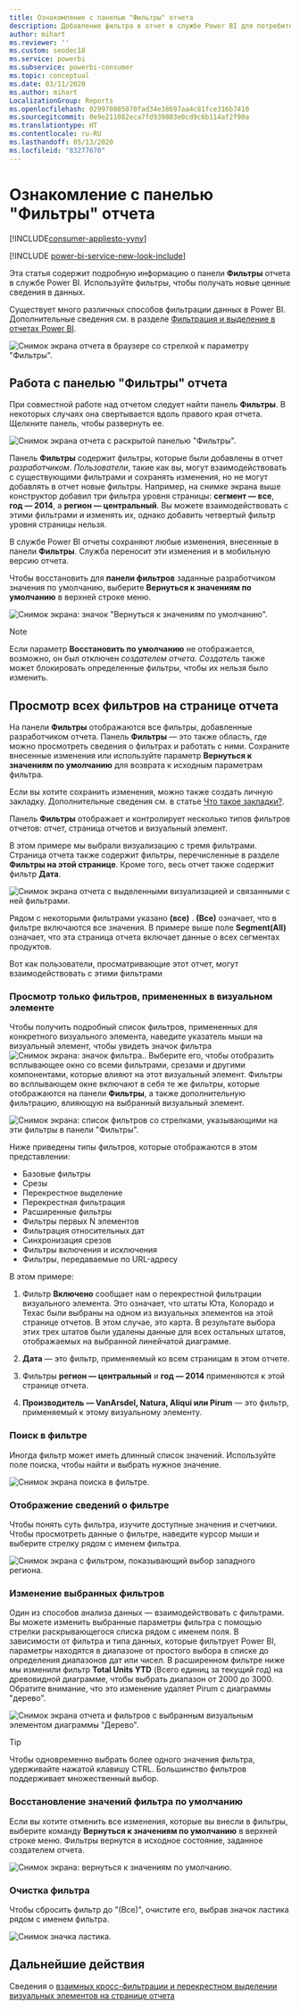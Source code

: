 ```yaml
---
title: Ознакомление с панелью "Фильтры" отчета
description: Добавление фильтра в отчет в службе Power BI для потребителей
author: mihart
ms.reviewer: ''
ms.custom: seodec18
ms.service: powerbi
ms.subservice: powerbi-consumer
ms.topic: conceptual
ms.date: 03/11/2020
ms.author: mihart
LocalizationGroup: Reports
ms.openlocfilehash: 029970885070fad34e38697aa4c81fce316b7410
ms.sourcegitcommit: 0e9e211082eca7fd939803e0cd9c6b114af2f90a
ms.translationtype: HT
ms.contentlocale: ru-RU
ms.lasthandoff: 05/13/2020
ms.locfileid: "83277670"
---
```

# <a name="take-a-tour-of-the-report-filters-pane"></a>Ознакомление с панелью "Фильтры" отчета

[!INCLUDE[consumer-appliesto-yyny](../includes/consumer-appliesto-yyny.md)]

[!INCLUDE [power-bi-service-new-look-include](../includes/power-bi-service-new-look-include.md)]

Эта статья содержит подробную информацию о панели **Фильтры** отчета в службе Power BI. Используйте фильтры, чтобы получать новые ценные сведения в данных.

Существует много различных способов фильтрации данных в Power BI. Дополнительные сведения см. в разделе [Фильтрация и выделение в отчетах Power BI](../create-reports/power-bi-reports-filters-and-highlighting.md).

![Снимок экрана отчета в браузере со стрелкой к параметру "Фильтры".](media/end-user-report-filter/power-bi-report.png)

## <a name="working-with-the-report-filters-pane"></a>Работа с панелью "Фильтры" отчета

При совместной работе над отчетом следует найти панель **Фильтры**. В некоторых случаях она свертывается вдоль правого края отчета. Щелкните панель, чтобы развернуть ее.

![Снимок экрана отчета с раскрытой панелью "Фильтры".](media/end-user-report-filter/power-bi-expand-filter-pane.png)

Панель **Фильтры** содержит фильтры, которые были добавлены в отчет *разработчиком*. *Пользователи*, такие как вы, могут взаимодействовать с существующими фильтрами и сохранять изменения, но не могут добавлять в отчет новые фильтры. Например, на снимке экрана выше конструктор добавил три фильтра уровня страницы: **сегмент — все**, **год — 2014**, а **регион — центральный**. Вы можете взаимодействовать с этими фильтрами и изменять их, однако добавить четвертый фильтр уровня страницы нельзя.

В службе Power BI отчеты сохраняют любые изменения, внесенные в панели **Фильтры**. Служба переносит эти изменения и в мобильную версию отчета. 

Чтобы восстановить для **панели фильтров** заданные разработчиком значения по умолчанию, выберите **Вернуться к значениям по умолчанию** в верхней строке меню.

![Снимок экрана: значок "Вернуться к значениям по умолчанию".](media/end-user-report-filter/power-bi-reset-icon.png) 

> [!NOTE]
> Если параметр **Восстановить по умолчанию** не отображается, возможно, он был отключен *создателем отчета*. *Создатель* также может блокировать определенные фильтры, чтобы их нельзя было изменить.

## <a name="view-all-the-filters-for-a-report-page"></a>Просмотр всех фильтров на странице отчета

На панели **Фильтры** отображаются все фильтры, добавленные разработчиком отчета. Панель **Фильтры** — это также область, где можно просмотреть сведения о фильтрах и работать с ними. Сохраните внесенные изменения или используйте параметр **Вернуться к значениям по умолчанию** для возврата к исходным параметрам фильтра.

Если вы хотите сохранить изменения, можно также создать личную закладку. Дополнительные сведения см. в статье [Что такое закладки?](end-user-bookmarks.md).

Панель **Фильтры** отображает и контролирует несколько типов фильтров отчетов: отчет, страница отчетов и визуальный элемент.

В этом примере мы выбрали визуализацию с тремя фильтрами. Страница отчета также содержит фильтры, перечисленные в разделе **Фильтры на этой странице**. Кроме того, весь отчет также содержит фильтр **Дата**.

![Снимок экрана отчета с выделенными визуализацией и связанными с ней фильтрами.](media/end-user-report-filter/power-bi-filters-pane.png)

Рядом с некоторыми фильтрами указано **(все)** . **(Все)**  означает, что в фильтре включаются все значения. В примере выше поле **Segment(All)** означает, что эта страница отчета включает данные о всех сегментах продуктов. 

Вот как пользователи, просматривающие этот отчет, могут взаимодействовать с этими фильтрами

### <a name="view-only-those-filters-applied-to-a-visual"></a>Просмотр только фильтров, примененных в визуальном элементе

Чтобы получить подробный список фильтров, примененных для конкретного визуального элемента, наведите указатель мыши на визуальный элемент, чтобы увидеть значок фильтра ![Снимок экрана: значок фильтра.](media/end-user-report-filter/power-bi-filter-icon.png). Выберите его, чтобы отобразить всплывающее окно со всеми фильтрами, срезами и другими компонентами, которые влияют на этот визуальный элемент. Фильтры во всплывающем окне включают в себя те же фильтры, которые отображаются на панели **Фильтры**, а также дополнительную фильтрацию, влияющую на выбранный визуальный элемент.

![Снимок экрана: список фильтров со стрелками, указывающими на эти фильтры в панели "Фильтры".](media/end-user-report-filter/power-bi-hover-filters.png)

Ниже приведены типы фильтров, которые отображаются в этом представлении:

- Базовые фильтры
- Срезы
- Перекрестное выделение
- Перекрестная фильтрация
- Расширенные фильтры
- Фильтры первых N элементов
- Фильтрация относительных дат
- Синхронизация срезов
- Фильтры включения и исключения
- Фильтры, передаваемые по URL-адресу

В этом примере:
1. Фильтр **Включено** сообщает нам о перекрестной фильтрации визуального элемента. Это означает, что штаты Юта, Колорадо и Техас были выбраны на одном из визуальных элементов на этой странице отчетов. В этом случае, это карта. В результате выбора этих трех штатов были удалены данные для всех остальных штатов, отображаемых на выбранной линейчатой диаграмме.  

1. **Дата** — это фильтр, применяемый ко всем страницам в этом отчете.

1. Фильтры **регион — центральный** и **год — 2014** применяются к этой странице отчета.

4. **Производитель — VanArsdel, Natura, Aliqui или Pirum** — это фильтр, применяемый к этому визуальному элементу.


### <a name="search-in-a-filter"></a>Поиск в фильтре

Иногда фильтр может иметь длинный список значений. Используйте поле поиска, чтобы найти и выбрать нужное значение.

![Снимок экрана поиска в фильтре.](media/end-user-report-filter/power-bi-search.png)

### <a name="display-filter-details"></a>Отображение сведений о фильтре

Чтобы понять суть фильтра, изучите доступные значения и счетчики.  Чтобы просмотреть данные о фильтре, наведите курсор мыши и выберите стрелку рядом с именем фильтра.
  
![Снимок экрана с фильтром, показывающий выбор западного региона.](media/end-user-report-filter/power-bi-filter-expand.png)

### <a name="change-filter-selections"></a>Изменение выбранных фильтров

Один из способов анализа данных — взаимодействовать с фильтрами. Вы можете изменить выбранные параметры фильтра с помощью стрелки раскрывающегося списка рядом с именем поля.  В зависимости от фильтра и типа данных, которые фильтрует Power BI, параметры находятся в диапазоне от простого выбора в списке до определения диапазонов дат или чисел. В расширенном фильтре ниже мы изменили фильтр **Total Units YTD** (Всего единиц за текущий год) на древовидной диаграмме, чтобы выбрать диапазон от 2000 до 3000. Обратите внимание, что это изменение удаляет Pirum с диаграммы "дерево".
  
![Снимок экрана отчета и фильтров с выбранным визуальным элементом диаграммы "Дерево".](media/end-user-report-filter/power-bi-treemap-filters.png)

> [!TIP]
> Чтобы одновременно выбрать более одного значения фильтра, удерживайте нажатой клавишу CTRL. Большинство фильтров поддерживает множественный выбор.

### <a name="reset-filter-to-default"></a>Восстановление значений фильтра по умолчанию

Если вы хотите отменить все изменения, которые вы внесли в фильтры, выберите команду **Вернуться к значениям по умолчанию** в верхней строке меню.  Фильтры вернутся в исходное состояние, заданное создателем отчета.

![Снимок экрана: вернуться к значениям по умолчанию.](media/end-user-report-filter/power-bi-reset-icon.png)

### <a name="clear-a-filter"></a>Очистка фильтра

Чтобы сбросить фильтр до "(Все)", очистите его, выбрав значок ластика рядом с именем фильтра.

![Снимок значка ластика.](media/end-user-report-filter/power-bi-eraser.png)
  
<!--  too much detail for consumers

## Types of filters: text field filters
### List mode
Ticking a checkbox either selects or deselects the value. The **All** checkbox can be used to toggle the state of all checkboxes on or off. The checkboxes represent all the available values for that field.  As you adjust the filter, the restatement updates to reflect your choices. 

![list mode filter](media/end-user-report-filter/power-bi-restatement-new.png)

Note how the restatement now says "is Mar, Apr or May".

### Advanced mode
Select **Advanced Filtering** to switch to advanced mode. Use the dropdown controls and text boxes to identify which fields to include. By choosing between **And** and **Or**, you can build complex filter expressions. Select the **Apply Filter** button when you've set the values you want.  

![advanced mode](media/end-user-report-filter/power-bi-advanced.png)

## Types of filters: numeric field filters
### List mode
If the values are finite, selecting the field name displays a list.  See **Text field filters** &gt; **List mode** above for help using checkboxes.   

### Advanced mode
If the values are infinite or represent a range, selecting the field name opens the advanced filter mode. Use the dropdown and text boxes to specify a range of values that you want to see. 

![advanced filter](media/end-user-report-filter/power-bi-dropdown-and-text.png)

By choosing between **And** and **Or**, you can build complex filter expressions. Select the **Apply Filter** button when you've set the values you want.

## Types of filters: date and time
### List mode
If the values are finite, selecting the field name displays a list.  See **Text field filters** &gt; **List mode** above for help using checkboxes.   

### Advanced mode
If the field values represent date or time, you can specify a start/end time when using Date/Time filters.  

![datetime filter](media/end-user-report-filter/pbi_date-time-filters.png)

-->

## <a name="next-steps"></a>Дальнейшие действия

Сведения о [взаимных кросс-фильтрации и перекрестном выделении визуальных элементов на странице отчета](end-user-interactions.md)
